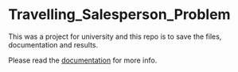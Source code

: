 # Travelling_Salesperson_Problem

This was a project for university and this repo is to save the files, documentation and results.

Please read the [documentation](https://github.com/TimAmadeoSobania/Travelling_Salesperson_Problem/blob/master/doc/doc.md) for more info.
